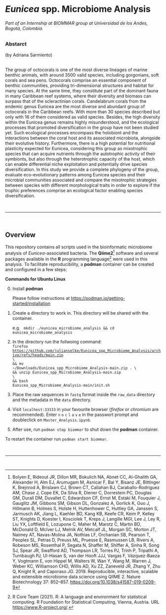 # _Eunicea_ spp. Microbiome Analysis

<h6>Part of an Internship at BIOMMAR group at Universidad de los Andes, Bogotá, Colombia.</h6>

<h3>Abstarct</h3> 
(by Adriana Sarmiento) <br><br>

The group of octocorals is one of the most diverse lineages of marine benthic animals, with around 3500 valid species, including gorgonians, soft corals and sea pens. Octocorals comprise an essential component of benthic communities, providing tri-dimensional structures and habitat for many species. At the same time, they constitute part of the dominant fauna in many Caribbean reef systems, where their diversity and biomass can surpass that of the scleractinian corals. Candelabrum corals from the endemic genus Eunicea are the most diverse and abundant group of octocorals in the Caribbean reefs. With more than 30 species described but only with 16 of them considered as valid species. Besides, the high diversity within the Eunicea genus remains highly misunderstood, and the ecological processes that promoted diversification in the group have not been studied yet. Such ecological processes encompass the holobiont and the interactions between the coral host and its associated microbiota, alongside their evolutive history. Furthermore, there is a high potential for nutritional plasticity expected for Eunicea, considering this group as mixotrophic species that can acquire nutrients through the autotrophic activity of their symbionts, but also through the heterotrophic capacity of the host, which can enable differential niche exploitation and potentially drive species diversification. In this study we provide a complete phylogeny of the group, evaluate eco-evolutionary patterns among Eunicea species and their microbial communities associated and compare the mixotrophic strategies between species with different morphological traits in order to explore if the trophic preferences comprise an ecological factor enabling species diversification.

<br><hr><br>

<h2>Overview</h2> 

This repository contains all scripts used in the bioinformatic microbiome analysis of *Eunicea*-associated bacteria. The **Qiime2**[^1] software and several packages available in the **R** programming language[^2] were used in this analysis. To facilitate reproducibility, a **podman** container can be created and configured in a few steps:

**Commands for Ubuntu Linux**

0. Install **podman**

   Please follow instructions at https://podman.io/getting-started/installation

1. Create a directory to work in. This directory will be shared with the container.

   e.g. <code> mkdir ./eunicea_microbiome_analysis && cd eunicea_microbiome_analysis</code>

2. In the directory run the follwoing command: <br>
   <code>firefox https://github.com/julianselke/Eunicea_spp_Microbiome_Analysis/archive/refs/heads/main.zip \\</code><br>
   <code>&& mv ~/Downloads/Eunicea_spp_Microbiome_Analysis-main.zip . \\</code><br>
   <code>&& unzip Eunicea_spp_Microbiome_Analysis-main.zip \\</code><br>
   <code>&& bash Eunicea_spp_Microbiome_Analysis-main/init.sh</code>

5. Place the raw sequences in <code>fastq</code> format inside the <code>raw_data</code> directory and the metadata in the <code>data</code> directory.

6. Visit <code>localhost:33333</code> in your favourite browser (_firefox_ or _chromium_ are recommended). Enter ```n``` ```o``` ```c``` ```l``` ```a``` ```v``` ```e``` in the passwort prompt and doubleclick on ```Master_Analysis.ipynb```. 

7. After use, run ```podman stop biommar``` to shut down the **podman** container. 

To restart the container run ```podman start biommar```.


<br><hr><br>

[^1]: Bolyen E, Rideout JR, Dillon MR, Bokulich NA, Abnet CC, Al-Ghalith GA, Alexander H, Alm EJ, Arumugam M, Asnicar F, Bai Y, Bisanz JE, Bittinger K, Brejnrod A, Brislawn CJ, Brown CT, Callahan BJ, Caraballo-Rodríguez AM, Chase J, Cope EK, Da Silva R, Diener C, Dorrestein PC, Douglas GM, Durall DM, Duvallet C, Edwardson CF, Ernst M, Estaki M, Fouquier J, Gauglitz JM, Gibbons SM, Gibson DL, Gonzalez A, Gorlick K, Guo J, Hillmann B, Holmes S, Holste H, Huttenhower C, Huttley GA, Janssen S, Jarmusch AK, Jiang L, Kaehler BD, Kang KB, Keefe CR, Keim P, Kelley ST, Knights D, Koester I, Kosciolek T, Kreps J, Langille MGI, Lee J, Ley R, Liu YX, Loftfield E, Lozupone C, Maher M, Marotz C, Martin BD, McDonald D, McIver LJ, Melnik AV, Metcalf JL, Morgan SC, Morton JT, Naimey AT, Navas-Molina JA, Nothias LF, Orchanian SB, Pearson T, Peoples SL, Petras D, Preuss ML, Pruesse E, Rasmussen LB, Rivers A, Robeson MS, Rosenthal P, Segata N, Shaffer M, Shiffer A, Sinha R, Song SJ, Spear JR, Swafford AD, Thompson LR, Torres PJ, Trinh P, Tripathi A, Turnbaugh PJ, Ul-Hasan S, van der Hooft JJJ, Vargas F, Vázquez-Baeza Y, Vogtmann E, von Hippel M, Walters W, Wan Y, Wang M, Warren J, Weber KC, Williamson CHD, Willis AD, Xu ZZ, Zaneveld JR, Zhang Y, Zhu Q, Knight R, and Caporaso JG. 2019. Reproducible, interactive, scalable and extensible microbiome data science using QIIME 2. Nature Biotechnology 37: 852–857. https://doi.org/10.1038/s41587-019-0209-9

[^2]: R Core Team (2021). R: A language and environment for statistical computing. R Foundation for Statistical Computing, Vienna, Austria. URL https://www.R-project.org/.
